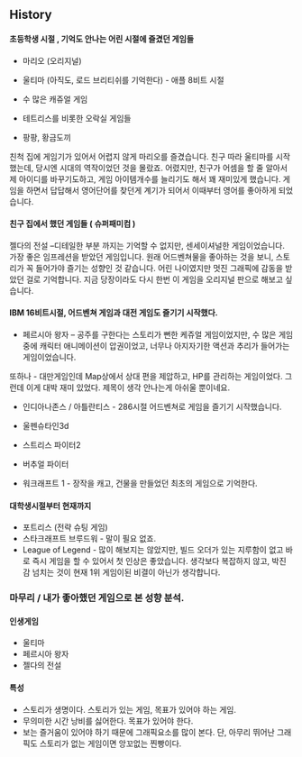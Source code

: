 

## History 

#### 초등학생 시절 , 기억도 안나는 어린 시절에 즐겼던 게임들
- 마리오 (오리지널)

- 울티마 (아직도, 로드 브리티쉬를 기억한다) - 애플 8비트 시절
- 수 많은 캐쥬얼 게임
- 테트리스를 비롯한 오락실 게임들
- 팡팡, 황금도끼

친척 집에 게임기가 있어서 어렵지 않게 마리오를 즐겼습니다.
친구 따라 울티마를 시작했는데, 당시엔 시대의 역작이었던 것을 몰랐죠. 어렸지만, 친구가 어셈을 할 줄 알아서 제 아이디를 바꾸기도하고, 게임 아이템개수를 늘리기도 해서 꽤 재미있게 했습니다. 
게임을 하면서 답답해서 영어단어를 찾던게 계기가 되어서 이때부터 영어를 좋아하게 되었습니다.


#### 친구 집에서 했던 게임들 ( 슈퍼패미컴 )
젤다의 전설 –디테일한 부분 까지는 기억할 수 없지만, 센세이셔널한 게임이었습니다. 가장 좋은 임프레션을 받았던 게임입니다. 원래 어드벤쳐물을 좋아하는 것을 보니, 스토리가 꼭 들어가야 즐기는 성향인 것 같습니다. 어린 나이였지만 멋진 그래픽에 감동을 받았던 걸로 기억합니다.
지금 당장이라도 다시 한번 이 게임을 오리지널 판으로 해보고 싶습니다. 

#### IBM 16비트시절, 어드벤쳐 게임과 대전 게임도 즐기기 시작했다.

- 페르시아 왕자 – 공주를 구한다는 스토리가 뻔한 케쥬얼 게임이었지만, 수 많은 게임중에 캐릭터 애니메이션이 압권이었고, 너무나 아지자기한 액션과 추리가 들어가는 게임이었습니다.


또하나 - 대만게임인데 Map상에서 상대 편을 제압하고, HP를 관리하는 게임이었다.
그런데 이게 대박 재미 있었다. 제목이 생각 안나는게 아쉬울 뿐이네요.

- 인디아나존스 / 아틀란티스 - 286시절 어드벤쳐로 게임을 즐기기 시작했습니다.
- 울펜슈타인3d
- 스트리스 파이터2
- 버추얼 파이터

- 워크래프트 1 - 장작을 캐고, 건물을 만들었던 최초의 게임으로 기억한다.

#### 대학생시절부터 현재까지
- 포트리스 (전략 슈팅 게임)
- 스타크래프트 브루드워 - 말이 필요 없죠.
- League of Legend -  많이 해보지는 않았지만, 빌드 오더가 있는 지루함이 없고 바로 즉시 게임을 할 수 있어서 첫 인상은 좋았습니다. 생각보다 복잡하지 않고, 박진감 넘치는 것이 현재 1위 게임이된 비결이 아닌가 생각합니다.


### 마무리 /  내가 좋아했던 게임으로 본 성향 분석.

####  인생게임
* 울티마 
* 페르시아 왕자 
* 젤다의 전설

####  특성
* 스토리가 생명이다. 스토리가 있는 게임, 목표가 있어야 하는 게임.
* 무의미한 시간 낭비를 싫어한다. 목표가 있어야 한다.
* 보는 즐거움이 있어야 하기 때문에 그래픽요소를 많이 본다. 단, 아무리 뛰어난 그래픽도 스토리가 없는 게임이면 앙꼬없는 찐빵이다. 


